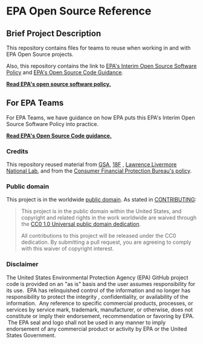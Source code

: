 # EPA Open Source Reference

## Brief Project Description

This repository contains files for teams to reuse when working in and with EPA Open Source projects.

Also, this repository contains the link to [EPA's Interim Open Source Software Policy](https://www.epa.gov/irmpoli8/interim-open-source-software-oss-policy) and [EPA's Open Source Code Guidance](https://developer.epa.gov/guide/open-source-code/). 

**[Read EPA's open source software policy.](https://www.epa.gov/irmpoli8/interim-open-source-software-oss-policy)**

## For EPA Teams

For EPA Teams, we have guidance on how EPA puts this EPA's Interim Open Source Software Policy into practice.

**[Read EPA's Open Source Code guidance.](https://developer.epa.gov/guide/open-source-code/)**

### Credits

This repository reused material from [GSA](https://www.gsa.gov/), [18F](https://18f.gsa.gov/) , [Lawrence Livermore National Lab](https://www.llnl.gov/), and from the [Consumer Financial Protection Bureau's policy](https://github.com/cfpb/source-code-policy).


### Public domain

This project is in the worldwide [public domain](LICENSE.md). As stated in [CONTRIBUTING](CONTRIBUTING.md):

> This project is in the public domain within the United States, and copyright and related rights in the work worldwide are waived through the [CC0 1.0 Universal public domain dedication](https://creativecommons.org/publicdomain/zero/1.0/).
>
> All contributions to this project will be released under the CC0 dedication. By submitting a pull request, you are agreeing to comply with this waiver of copyright interest.

### Disclaimer

The United States Environmental Protection Agency (EPA) GitHub project code is provided on an "as is" basis and the user assumes responsibility for its use.  EPA has relinquished control of the information and no longer has responsibility to protect the integrity , confidentiality, or availability of the information.  Any reference to specific commercial products, processes, or services by service mark, trademark, manufacturer, or otherwise, does not constitute or imply their endorsement, recommendation or favoring by EPA.  The EPA seal and logo shall not be used in any manner to imply endorsement of any commercial product or activity by EPA or the United States Government.
